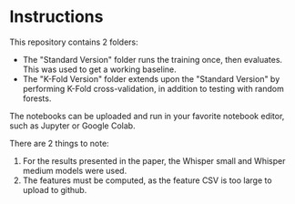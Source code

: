 # Instructions
This repository contains 2 folders:
  * The "Standard Version" folder runs the training once, then evaluates. This was used to get a working baseline.
  * The "K-Fold Version" folder extends upon the "Standard Version" by performing K-Fold cross-validation, in addition to testing with random forests.

The notebooks can be uploaded and run in your favorite notebook editor, such as Jupyter or Google Colab.

There are 2 things to note:
1. For the results presented in the paper, the Whisper small and Whisper medium models were used.
2. The features must be computed, as the feature CSV is too large to upload to github.
